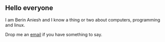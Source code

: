 ## Hello everyone

I am Berin Aniesh and I know a thing or two about computers, programming and linux.

Drop me an [email](mailto:berinaniesh@gmail.com) if you have something to say. 

